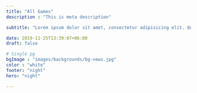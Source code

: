 ```yaml
---
title: "All Games"
description : "This is meta description"

subtitle: "Lorem ipsum dolor sit amet, consectetur adipisicing elit. Quibusdam, tempora?"

date: 2019-11-25T13:39:07+06:00
draft: false

# Single pg
bgImage : "images/backgrounds/bg-news.jpg"
color : "white"
footer: "night"
hero: "night"

---
```



